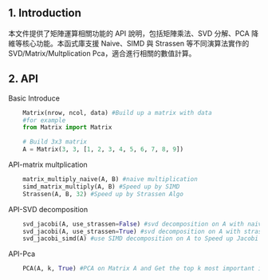 ## 1. Introduction
本文件提供了矩陣運算相關功能的 API 說明，包括矩陣乘法、SVD 分解、PCA 降維等核心功能。本函式庫支援 Naive、SIMD 與 Strassen 等不同演算法實作的SVD/Matrix/Multplication Pca，適合進行相關的數值計算。

## 2. API 
Basic Introduce
```python
    Matrix(nrow, ncol, data) #Build up a matrix with data
    #for example
    from Matrix import Matrix

    # Build 3x3 matrix
    A = Matrix(3, 3, [1, 2, 3, 4, 5, 6, 7, 8, 9])
```
API-matrix multplication
```python
    matrix_multiply_naive(A, B) #naive multiplication
    simd_matrix_multiply(A, B) #Speed up by SIMD
    Strassen(A, B, 32) #Speed up by Strassen Algo
```

API-SVD decomposition
```python
    svd_jacobi(A, use_strassen=False) #svd decomposition on A with naive multiplication
    svd_jacobi(A, use_strassen=True) #svd decomposition on A with strassen algo
    svd_jacobi_simd(A) #use SIMD decomposition on A to Speed up Jacobi and multplication in SVD decomposition
```

API-Pca
```python
    PCA(A, k, True) #PCA on Matrix A and Get the top k most important information; true means use Strassen to speed up multplu in PCA
```